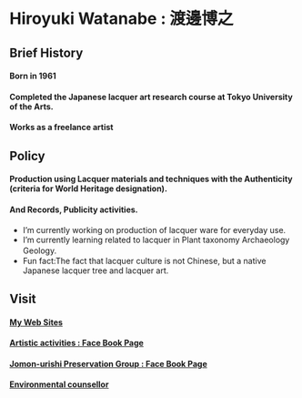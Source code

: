 # Hiroyuki Watanabe : 渡邊博之

## Brief History
#### Born in 1961
#### Completed the Japanese lacquer art research course at Tokyo University of the Arts.
#### Works as a freelance artist

## Policy
#### Production using Lacquer materials and techniques with the Authenticity (criteria for World Heritage designation).
#### And Records, Publicity activities.
- I’m currently working on production of lacquer ware for everyday use.
- I’m currently learning related to lacquer in Plant taxonomy Archaeology Geology.　
- Fun fact:The fact that lacquer culture is not Chinese, but a native Japanese lacquer tree and lacquer art.

## Visit
#### [My Web Sites](https://urushi-watanabe.com)
#### [Artistic activities : Face Book Page](https://www.facebook.com/urawa.urushi.watanabe)
#### [Jomon-urishi Preservation Group : Face Book Page](https://www.facebook.com/jomonurushi)
#### [Environmental counsellor](https://edu.env.go.jp/counsel/list/detail.php?id=1998203001&sort=new&p=1&d[n]=%E6%B8%A1%E8%BE%BA%E3%80%80%E5%8D%9A%E4%B9%8B)


